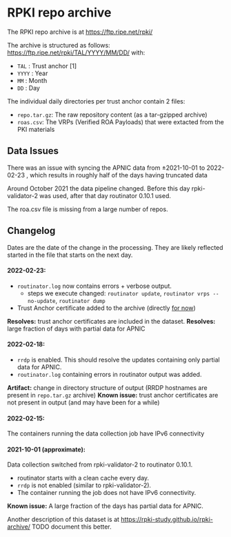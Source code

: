 # RPKI repo archive

The RPKI repo archive is at https://ftp.ripe.net/rpki/ 

The archive is structured as follows:
   https://ftp.ripe.net/rpki/TAL/YYYY/MM/DD/
with:
   * `TAL` : Trust anchor [1]
   * `YYYY` : Year
   * `MM`   : Month
   * `DD`   : Day

The individual daily directories per trust anchor contain 2 files:
   * `repo.tar.gz`: The raw repository content (as a tar-gzipped archive)
   * `roas.csv`: The VRPs (Verified ROA Payloads) that were extacted from the PKI materials
 
##  Data Issues

There was an issue with syncing the APNIC data from ±2021-10-01 to 2022-02-23 , which results in roughly half of the days having truncated data

Around October 2021 the data pipeline changed. Before this day rpki-validator-2 was used, after that day routinator 0.10.1 used.

The roa.csv file is missing from a large number of repos.

## Changelog
Dates are the date of the change in the processing. They are likely reflected started in the file that starts on the next day.

#### 2022-02-23:
  * `routinator.log` now contains errors + verbose output.
    * steps we execute changed: `routinator update`, `routinator vrps --no-update`, `routinator dump`
  * Trust Anchor certificate added to the archive (directly [for now](https://github.com/NLnetLabs/routinator/issues/722))

**Resolves:** trust anchor certificates are included in the dataset.
**Resolves:** large fraction of days with partial data for APNIC

#### 2022-02-18:
  * `rrdp` is enabled. This should resolve the updates containing only partial data for APNIC.
  * `routinator.log` containing errors in routinator output was added.

**Artifact:** change in directory structure of output (RRDP hostnames are present in `repo.tar.gz` archive)
**Known issue:** trust anchor certificates are not present in output (and may have been for a while)

#### 2022-02-15:
The containers running the data collection job have IPv6 connectivity

#### 2021-10-01 (approximate):

Data collection switched from rpki-validator-2 to routinator 0.10.1.

  * routinator starts with a clean cache every day.
  * `rrdp` is not enabled (similar to rpki-validator-2).
  * The container running the job does not have IPv6 connectivity.

**Known issue:** A large fraction of the days has partial data for APNIC.

Another description of this dataset is at https://rpki-study.github.io/rpki-archive/
TODO document this better.
